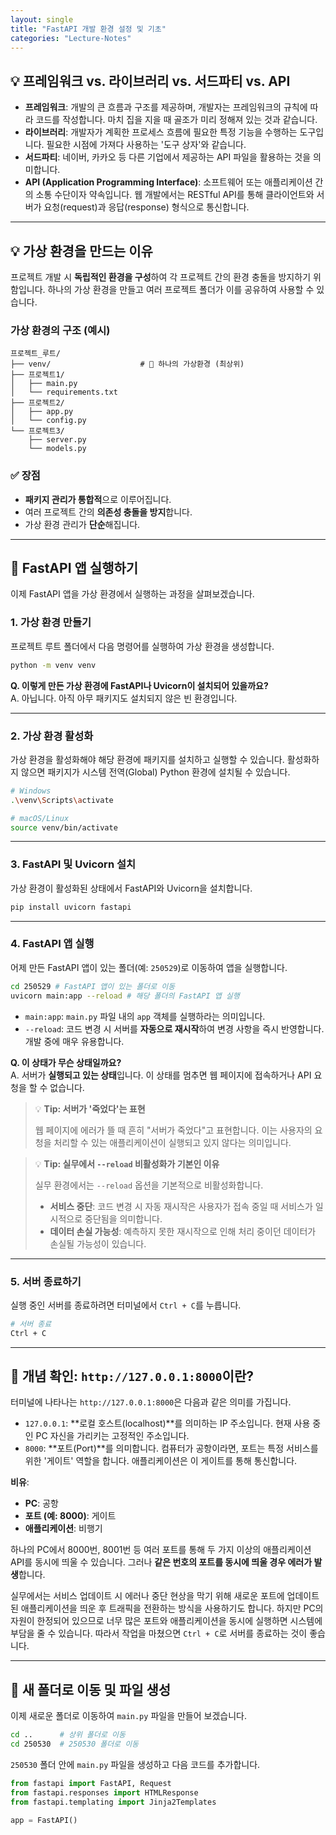 ```yaml
---
layout: single
title: "FastAPI 개발 환경 설정 및 기초"
categories: "Lecture-Notes"
--- 
```



## 💡 프레임워크 vs. 라이브러리 vs. 서드파티 vs. API

  * **프레임워크**: 개발의 큰 흐름과 구조를 제공하며, 개발자는 프레임워크의 규칙에 따라 코드를 작성합니다. 마치 집을 지을 때 골조가 미리 정해져 있는 것과 같습니다.
  * **라이브러리**: 개발자가 계획한 프로세스 흐름에 필요한 특정 기능을 수행하는 도구입니다. 필요한 시점에 가져다 사용하는 '도구 상자'와 같습니다.
  * **서드파티**: 네이버, 카카오 등 다른 기업에서 제공하는 API 파일을 활용하는 것을 의미합니다.
  * **API (Application Programming Interface)**: 소프트웨어 또는 애플리케이션 간의 소통 수단이자 약속입니다. 웹 개발에서는 RESTful API를 통해 클라이언트와 서버가 요청(request)과 응답(response) 형식으로 통신합니다.

-----

## 💡 가상 환경을 만드는 이유

프로젝트 개발 시 **독립적인 환경을 구성**하여 각 프로젝트 간의 환경 충돌을 방지하기 위함입니다. 하나의 가상 환경을 만들고 여러 프로젝트 폴더가 이를 공유하여 사용할 수 있습니다.

### 가상 환경의 구조 (예시)

```
프로젝트_루트/
├── venv/                    # 🔹 하나의 가상환경 (최상위)
├── 프로젝트1/
│   ├── main.py
│   └── requirements.txt
├── 프로젝트2/
│   ├── app.py
│   └── config.py
└── 프로젝트3/
    ├── server.py
    └── models.py
```

### ✅ 장점

  * **패키지 관리가 통합적**으로 이루어집니다.
  * 여러 프로젝트 간의 **의존성 충돌을 방지**합니다.
  * 가상 환경 관리가 **단순**해집니다.

-----

## 🚀 FastAPI 앱 실행하기

이제 FastAPI 앱을 가상 환경에서 실행하는 과정을 살펴보겠습니다.

### 1\. **가상 환경 만들기**

프로젝트 루트 폴더에서 다음 명령어를 실행하여 가상 환경을 생성합니다.

```bash
python -m venv venv
```

**Q. 이렇게 만든 가상 환경에 FastAPI나 Uvicorn이 설치되어 있을까요?**  
A. 아닙니다. 아직 아무 패키지도 설치되지 않은 빈 환경입니다.

-----

### 2\. **가상 환경 활성화**

가상 환경을 활성화해야 해당 환경에 패키지를 설치하고 실행할 수 있습니다. 활성화하지 않으면 패키지가 시스템 전역(Global) Python 환경에 설치될 수 있습니다.

```bash
# Windows
.\venv\Scripts\activate

# macOS/Linux
source venv/bin/activate
```

-----

### 3\. **FastAPI 및 Uvicorn 설치**

가상 환경이 활성화된 상태에서 FastAPI와 Uvicorn을 설치합니다.

```bash
pip install uvicorn fastapi
```

-----

### 4\. **FastAPI 앱 실행**

어제 만든 FastAPI 앱이 있는 폴더(예: `250529`)로 이동하여 앱을 실행합니다.

```bash
cd 250529 # FastAPI 앱이 있는 폴더로 이동
uvicorn main:app --reload # 해당 폴더의 FastAPI 앱 실행
```

  * `main:app`: `main.py` 파일 내의 `app` 객체를 실행하라는 의미입니다.
  * `--reload`: 코드 변경 시 서버를 **자동으로 재시작**하여 변경 사항을 즉시 반영합니다. 개발 중에 매우 유용합니다.

**Q. 이 상태가 무슨 상태일까요?**  
A. 서버가 **실행되고 있는 상태**입니다. 이 상태를 멈추면 웹 페이지에 접속하거나 API 요청을 할 수 없습니다.



> 💡 **Tip: 서버가 '죽었다'는 표현**
>
> 웹 페이지에 에러가 뜰 때 흔히 "서버가 죽었다"고 표현합니다. 이는 사용자의 요청을 처리할 수 있는 애플리케이션이 실행되고 있지 않다는 의미입니다.


> 💡 **Tip: 실무에서 `--reload` 비활성화가 기본인 이유**
>
> 실무 환경에서는 `--reload` 옵션을 기본적으로 비활성화합니다.
>
>   * **서비스 중단**: 코드 변경 시 자동 재시작은 사용자가 접속 중일 때 서비스가 일시적으로 중단됨을 의미합니다.
>   * **데이터 손실 가능성**: 예측하지 못한 재시작으로 인해 처리 중이던 데이터가 손실될 가능성이 있습니다.

-----

### 5\. **서버 종료하기**

실행 중인 서버를 종료하려면 터미널에서 `Ctrl + C`를 누릅니다.

```bash
# 서버 종료
Ctrl + C
```

-----

## 📍 개념 확인: `http://127.0.0.1:8000`이란?

터미널에 나타나는 `http://127.0.0.1:8000`은 다음과 같은 의미를 가집니다.

  * `127.0.0.1`: \*\*로컬 호스트(localhost)\*\*를 의미하는 IP 주소입니다. 현재 사용 중인 PC 자신을 가리키는 고정적인 주소입니다.
  * `8000`: \*\*포트(Port)\*\*를 의미합니다. 컴퓨터가 공항이라면, 포트는 특정 서비스를 위한 '게이트' 역할을 합니다. 애플리케이션은 이 게이트를 통해 통신합니다.

**비유**:

  * **PC**: 공항
  * **포트 (예: 8000)**: 게이트
  * **애플리케이션**: 비행기

하나의 PC에서 8000번, 8001번 등 여러 포트를 통해 두 가지 이상의 애플리케이션 API를 동시에 띄울 수 있습니다. 그러나 **같은 번호의 포트를 동시에 띄울 경우 에러가 발생**합니다.

실무에서는 서비스 업데이트 시 에러나 중단 현상을 막기 위해 새로운 포트에 업데이트된 애플리케이션을 띄운 후 트래픽을 전환하는 방식을 사용하기도 합니다. 하지만 PC의 자원이 한정되어 있으므로 너무 많은 포트와 애플리케이션을 동시에 실행하면 시스템에 부담을 줄 수 있습니다. 따라서 작업을 마쳤으면 `Ctrl + C`로 서버를 종료하는 것이 좋습니다.

-----

## 📁 새 폴더로 이동 및 파일 생성

이제 새로운 폴더로 이동하여 `main.py` 파일을 만들어 보겠습니다.

```bash
cd ..      # 상위 폴더로 이동
cd 250530  # 250530 폴더로 이동
```

`250530` 폴더 안에 `main.py` 파일을 생성하고 다음 코드를 추가합니다.

```python
from fastapi import FastAPI, Request
from fastapi.responses import HTMLResponse
from fastapi.templating import Jinja2Templates

app = FastAPI()
```
